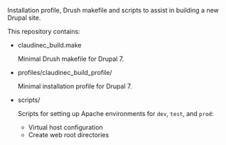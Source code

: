 Installation profile, Drush makefile and scripts to assist in building a new Drupal site.

This repository contains:

* claudinec_build.make

  Minimal Drush makefile for Drupal 7.

* profiles/claudinec_build_profile/

  Minimal installation profile for Drupal 7.

* scripts/

  Scripts for setting up Apache environments for `dev`, `test`, and `prod`:
  - Virtual host configuration
  - Create web root directories
